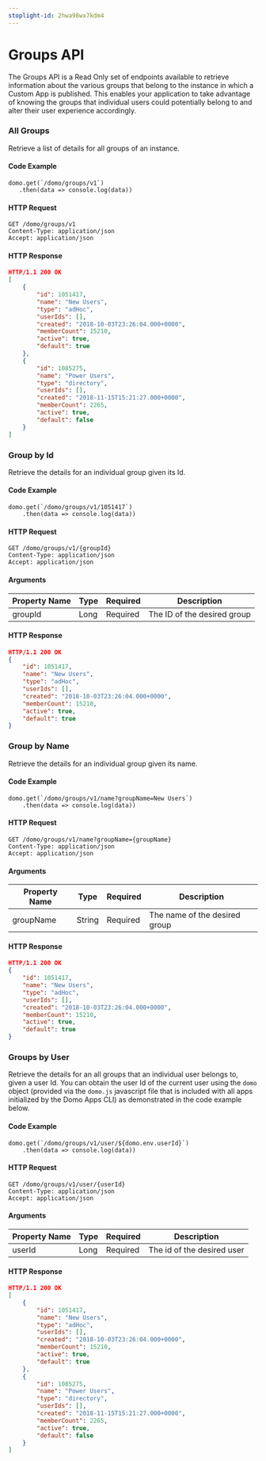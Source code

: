 ```yaml
---
stoplight-id: 2hwa98wx7kdm4
---
```


# Groups API

The Groups API is a Read Only set of endpoints available to retrieve information about the various groups that belong to the instance in which a Custom App is published. This enables your application to take advantage of knowing the groups that individual users could potentially belong to and alter their user experience accordingly.

### All Groups

Retrieve a list of details for all groups of an instance.

#### Code Example

```text
domo.get(`/domo/groups/v1`)
   .then(data => console.log(data))
```

#### HTTP Request

```text
GET /domo/groups/v1
Content-Type: application/json
Accept: application/json
```

#### HTTP Response

```json
HTTP/1.1 200 OK
[
    {
        "id": 1051417,
        "name": "New Users",
        "type": "adHoc",
        "userIds": [],
        "created": "2018-10-03T23:26:04.000+0000",
        "memberCount": 15210,
        "active": true,
        "default": true
    },
    {
        "id": 1085275,
        "name": "Power Users",
        "type": "directory",
        "userIds": [],
        "created": "2018-11-15T15:21:27.000+0000",
        "memberCount": 2265,
        "active": true,
        "default": false
    }
]
```

### Group by Id

Retrieve the details for an individual group given its Id.

#### Code Example

```text
domo.get(`/domo/groups/v1/1051417`)
    .then(data => console.log(data))
```

#### HTTP Request

```text
GET /domo/groups/v1/{groupId}
Content-Type: application/json
Accept: application/json
```

#### Arguments

| Property Name| Type | Required | Description |
| --- | --- | --- | --- |
| groupId | Long | Required | The ID of the desired group |

#### HTTP Response

```json
HTTP/1.1 200 OK
{
    "id": 1051417,
    "name": "New Users",
    "type": "adHoc",
    "userIds": [],
    "created": "2018-10-03T23:26:04.000+0000",
    "memberCount": 15210,
    "active": true,
    "default": true
}
```

### Group by Name

Retrieve the details for an individual group given its name.

#### Code Example

```text
domo.get(`/domo/groups/v1/name?groupName=New Users`)
    .then(data => console.log(data))
```

#### HTTP Request

```text
GET /domo/groups/v1/name?groupName={groupName}
Content-Type: application/json
Accept: application/json
```

#### Arguments

| Property Name| Type | Required | Description |
| --- | --- | --- | --- |
| groupName | String | Required | The name of the desired group |

#### HTTP Response

```json
HTTP/1.1 200 OK
{
    "id": 1051417,
    "name": "New Users",
    "type": "adHoc",
    "userIds": [],
    "created": "2018-10-03T23:26:04.000+0000",
    "memberCount": 15210,
    "active": true,
    "default": true
}
```

### Groups by User

Retrieve the details for an all groups that an individual user belongs to, given a user Id. You can obtain the user Id of the current user using the `domo` object (provided via the `domo.js` javascript file that is included with all apps initialized by the Domo Apps CLI) as demonstrated in the code example below.

#### Code Example

```text
domo.get(`/domo/groups/v1/user/${domo.env.userId}`)
    .then(data => console.log(data))
```

#### HTTP Request

```text
GET /domo/groups/v1/user/{userId}
Content-Type: application/json
Accept: application/json
```

#### Arguments

| Property Name| Type | Required | Description |
| --- | --- | --- | --- |
| userId | Long | Required | The id of the desired user |

#### HTTP Response

```json
HTTP/1.1 200 OK
[
    {
        "id": 1051417,
        "name": "New Users",
        "type": "adHoc",
        "userIds": [],
        "created": "2018-10-03T23:26:04.000+0000",
        "memberCount": 15210,
        "active": true,
        "default": true
    },
    {
        "id": 1085275,
        "name": "Power Users",
        "type": "directory",
        "userIds": [],
        "created": "2018-11-15T15:21:27.000+0000",
        "memberCount": 2265,
        "active": true,
        "default": false
    }
]
```
